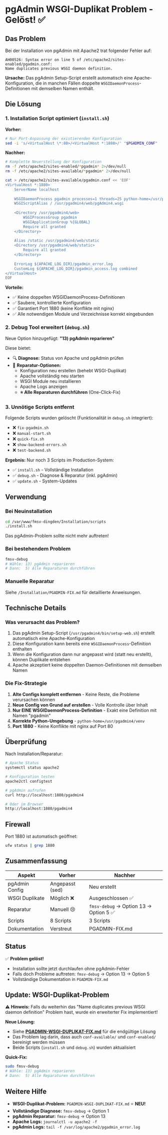 # pgAdmin WSGI-Duplikat Problem - Gelöst! ✅

## Das Problem

Bei der Installation von pgAdmin mit Apache2 trat folgender Fehler auf:
```
AH00526: Syntax error on line 5 of /etc/apache2/sites-enabled/pgadmin.conf:
Name duplicates previous WSGI daemon definition.
```

**Ursache:** Das pgAdmin Setup-Script erstellt automatisch eine Apache-Konfiguration, die in manchen Fällen doppelte `WSGIDaemonProcess`-Definitionen mit demselben Namen enthält.

## Die Lösung

### 1. Installation Script optimiert (`install.sh`)

**Vorher:**
```bash
# Nur Port-Anpassung der existierenden Konfiguration
sed -i 's/<VirtualHost \*:80>/<VirtualHost *:1880>/' "$PGADMIN_CONF"
```

**Nachher:**
```bash
# Komplette Neuerstellung der Konfiguration
rm -f /etc/apache2/sites-enabled/*pgadmin* 2>/dev/null
rm -f /etc/apache2/sites-available/*pgadmin* 2>/dev/null

cat > /etc/apache2/sites-available/pgadmin.conf << 'EOF'
<VirtualHost *:1880>
    ServerName localhost
    
    WSGIDaemonProcess pgadmin processes=1 threads=25 python-home=/usr/pgadmin4/venv
    WSGIScriptAlias / /usr/pgadmin4/web/pgAdmin4.wsgi
    
    <Directory /usr/pgadmin4/web>
        WSGIProcessGroup pgadmin
        WSGIApplicationGroup %{GLOBAL}
        Require all granted
    </Directory>
    
    Alias /static /usr/pgadmin4/web/static
    <Directory /usr/pgadmin4/web/static>
        Require all granted
    </Directory>
    
    ErrorLog ${APACHE_LOG_DIR}/pgadmin_error.log
    CustomLog ${APACHE_LOG_DIR}/pgadmin_access.log combined
</VirtualHost>
EOF
```

**Vorteile:**
- ✅ Keine doppelten WSGIDaemonProcess-Definitionen
- ✅ Saubere, kontrollierte Konfiguration
- ✅ Garantiert Port 1880 (keine Konflikte mit nginx)
- ✅ Alle notwendigen Module und Verzeichnisse korrekt eingebunden

### 2. Debug Tool erweitert (`debug.sh`)

Neue Option hinzugefügt: **"13) pgAdmin reparieren"**

Diese bietet:
- 🔍 **Diagnose:** Status von Apache und pgAdmin prüfen
- 🔧 **Reparatur-Optionen:**
  - Konfiguration neu erstellen (behebt WSGI-Duplikat)
  - Apache vollständig neu starten
  - WSGI Module neu installieren
  - Apache Logs anzeigen
  - **⭐ Alle Reparaturen durchführen** (One-Click-Fix)

### 3. Unnötige Scripts entfernt

Folgende Scripts wurden gelöscht (Funktionalität in `debug.sh` integriert):
- ❌ `fix-pgadmin.sh`
- ❌ `manual-start.sh`
- ❌ `quick-fix.sh`
- ❌ `show-backend-errors.sh`
- ❌ `test-backend.sh`

**Ergebnis:** Nur noch 3 Scripts im Production-System:
- ✅ `install.sh` - Vollständige Installation
- ✅ `debug.sh` - Diagnose & Reparatur (inkl. pgAdmin)
- ✅ `update.sh` - System-Updates

## Verwendung

### Bei Neuinstallation
```bash
cd /var/www/fmsv-dingden/Installation/scripts
./install.sh
```

Das pgAdmin-Problem sollte nicht mehr auftreten!

### Bei bestehendem Problem
```bash
fmsv-debug
# Wähle: 13) pgAdmin reparieren
# Dann:  5) Alle Reparaturen durchführen
```

### Manuelle Reparatur
Siehe `/Installation/PGADMIN-FIX.md` für detaillierte Anweisungen.

## Technische Details

### Was verursacht das Problem?

1. Das pgAdmin Setup-Script (`/usr/pgadmin4/bin/setup-web.sh`) erstellt automatisch eine Apache-Konfiguration
2. Diese Konfiguration kann bereits eine `WSGIDaemonProcess`-Definition enthalten
3. Wenn die Konfiguration dann nur angepasst wird (statt neu erstellt), können Duplikate entstehen
4. Apache akzeptiert keine doppelten Daemon-Definitionen mit demselben Namen

### Die Fix-Strategie

1. **Alte Configs komplett entfernen** - Keine Reste, die Probleme verursachen können
2. **Neue Config von Grund auf erstellen** - Volle Kontrolle über Inhalt
3. **Nur EINE WSGIDaemonProcess-Definition** - Exakt eine Definition mit Namen "pgadmin"
4. **Korrekte Python-Umgebung** - `python-home=/usr/pgadmin4/venv`
5. **Port 1880** - Keine Konflikte mit nginx auf Port 80

## Überprüfung

Nach Installation/Reparatur:

```bash
# Apache Status
systemctl status apache2

# Konfiguration testen
apache2ctl configtest

# pgAdmin aufrufen
curl http://localhost:1880/pgadmin4

# Oder im Browser
http://localhost:1880/pgadmin4
```

## Firewall

Port 1880 ist automatisch geöffnet:
```bash
ufw status | grep 1880
```

## Zusammenfassung

| Aspekt | Vorher | Nachher |
|--------|--------|---------|
| pgAdmin Config | Angepasst (sed) | Neu erstellt |
| WSGI Duplikate | Möglich ❌ | Ausgeschlossen ✅ |
| Reparatur | Manuell 😢 | `fmsv-debug` → Option 13 → Option 5 ✅ |
| Scripts | 8 Scripts | 3 Scripts |
| Dokumentation | Verstreut | PGADMIN-FIX.md |

## Status

✅ **Problem gelöst!**
- Installation sollte jetzt durchlaufen ohne pgAdmin-Fehler
- Falls doch Probleme auftreten: `fmsv-debug` → Option 13 → Option 5
- Vollständige Dokumentation in `PGADMIN-FIX.md`

## Update: WSGI-Duplikat-Problem

⚠️ **Hinweis:** Falls du weiterhin das "Name duplicates previous WSGI daemon definition" Problem hast, wurde ein erweiterter Fix implementiert!

**Neue Lösung:**
- Siehe **[PGADMIN-WSGI-DUPLIKAT-FIX.md](PGADMIN-WSGI-DUPLIKAT-FIX.md)** für die endgültige Lösung
- Das Problem lag darin, dass auch `conf-available/` und `conf-enabled/` bereinigt werden müssen
- Beide Scripts (`install.sh` und `debug.sh`) wurden aktualisiert

**Quick-Fix:**
```bash
sudo fmsv-debug
# Wähle: 13) pgAdmin reparieren
# Dann:  5) Alle Reparaturen durchführen
```

## Weitere Hilfe

- **WSGI-Duplikat-Problem:** `PGADMIN-WSGI-DUPLIKAT-FIX.md` ⭐ **NEU!**
- **Vollständige Diagnose:** `fmsv-debug` → Option 1
- **pgAdmin Reparatur:** `fmsv-debug` → Option 13
- **Apache Logs:** `journalctl -u apache2 -f`
- **pgAdmin Logs:** `tail -f /var/log/apache2/pgadmin_error.log`
